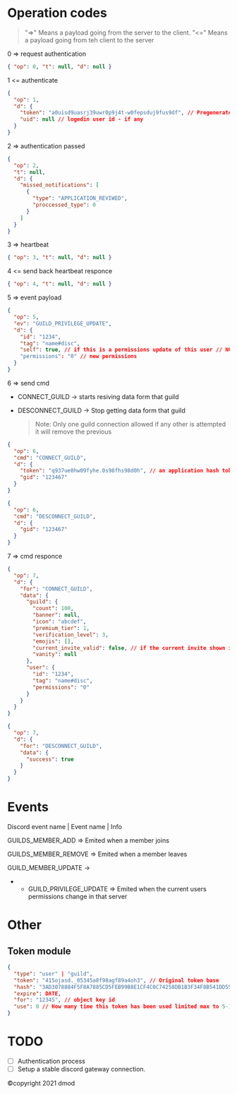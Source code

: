 # Operation codes

> "=>" Means a payload going from the server to the client.
> "<=" Means a payload going from teh client to the server

0 => request authentication

```json
{ "op": 0, "t": null, "d": null }
```

1 <= authenticate

```json
{
  "op": 1,
  "d": {
    "token": "a0uisd9uasrj39uwr0p9j4t-w0fepsduj9fus9df", // Pregenerated user hash token - or null for basic data/current global hash token for basic data
    "uid": null // logedin user id - if any
  }
}
```

2 => authentication passed

```json
{
  "op": 2,
  "t": null,
  "d": {
    "missed_notifications": [
      {
        "type": "APPLICATION_REVIWED",
        "proccessed_type": 0
      }
    ]
  }
}
```

3 => heartbeat

```json
{ "op": 3, "t": null, "d": null }
```

4 <= send back heartbeat responce

```json
{ "op": 4, "t": null, "d": null }
```

5 => event payload

```json
{
  "op": 5,
  "ev": "GUILD_PRIVILEGE_UPDATE",
  "d": {
    "id": "1234",
    "tag": "name#disc",
    "self": true, // if this is a permissions update of this user // NOTE: will most likely remove
    "permissions": "0" // new permissions
  }
}
```

6 => send cmd

- CONNECT_GUILD -> starts resiving data form that guild

- DESCONNECT_GUILD -> Stop getting data form that guild
  > Note: Only one guild connection allowed if any other is attempted it will remove the previous

```json
{
  "op": 6,
  "cmd": "CONNECT_GUILD",
  "d": {
    "token": "q937ue0hw09fyhe.0s98fhs98d0h", // an application hash token for this guild
    "gid": "123467"
  }
}
```

```json
{
  "op": 6,
  "cmd": "DESCONNECT_GUILD",
  "d": {
    "gid": "123467"
  }
}
```

7 => cmd responce

```json
{
  "op": 7,
  "d": {
    "for": "CONNECT_GUILD",
    "data": {
      "guild": {
        "count": 100,
        "banner": null,
        "icon": "abcdef",
        "premium_tier": 1,
        "verification_level": 3,
        "emojis": [],
        "current_invite_valid": false, // if the current invite shown is valid
        "vanity": null
      },
      "user": {
        "id": "1234",
        "tag": "name#disc",
        "permissions": "0"
      }
    }
  }
}
```

```json
{
  "op": 7,
  "d": {
    "for": "DESCONNECT_GUILD",
    "data": {
      "success": true
    }
  }
}
```

# Events

Discord event name | Event name | Info

GUILDS_MEMBER_ADD => Emited when a member joins

GUILDS_MEMBER_REMOVE => Emited when a member leaves

GUILD_MEMBER_UPDATE ->

- - GUILD_PRIVILEGE_UPDATE => Emited when the current users permissions change in that server

# Other

## Token module

```json
{
  "type": "user" | "guild",
  "token": "415ojasd._05345a8f98agf89a4oh3", // Original token base
  "hash": "3AD3078884F5F8A7885CD5FEB99B8E1CF4C0C74258DB1B3F34F8B541DD55C6D9F8E2FA76F45D1A245C1287635DB8EB6245FDF1B9920ED80F0D41588BA4C25412", // SHA512 Hash
  "expire": DATE,
  "for": "12345", // object key id
  "use": 0 // How many time this token has been used limited max to 5-10??
}
```

# TODO

- [ ] Authentication process
- [ ] Setup a stable discord gateway connection.

©copyright 2021 dmod
